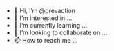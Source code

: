 - 👋 Hi, I’m @prevaction
- 👀 I’m interested in ...
- 🌱 I’m currently learning ...
- 💞️ I’m looking to collaborate on ...
- 📫 How to reach me ...

<!---
prevaction/prevaction is a ✨ special ✨ repository because its `README.md` (this file) appears on your GitHub profile.
You can click the Preview link to take a look at your changes.
--->
